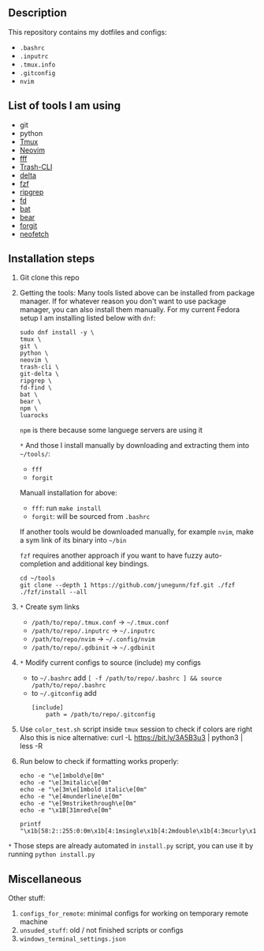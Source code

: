 ## Description
This repository contains my dotfiles and configs:
- `.bashrc`
- `.inputrc`
- `.tmux.info`
- `.gitconfig`
- `nvim`

## List of tools I am using
- git
- python
- [Tmux](https://github.com/tmux/tmux)
- [Neovim](https://github.com/neovim/neovim)
- [fff](https://github.com/dylanaraps/fff)
- [Trash-CLI](https://github.com/andreafrancia/trash-cli)
- [delta](https://github.com/dandavison/delta)
- [fzf](https://github.com/junegunn/fzf)
- [ripgrep](https://github.com/BurntSushi/ripgrep)
- [fd](https://github.com/sharkdp/fd)
- [bat](https://github.com/sharkdp/bat)
- [bear](https://github.com/rizsotto/Bear)
- [forgit](https://github.com/wfxr/forgit)
- [neofetch](https://github.com/dylanaraps/neofetch)

## Installation steps
1. Git clone this repo
2. Getting the tools:
    Many tools listed above can be installed from package manager. If for whatever reason you don't want to use package manager, you can also install them manually.
    For my current Fedora setup I am installing listed below with `dnf`:
    ```
    sudo dnf install -y \
    tmux \
    git \
    python \
    neovim \
    trash-cli \
    git-delta \
    ripgrep \
    fd-find \
    bat \
    bear \
    npm \
    luarocks
    ```

    `npm` is there because some languege servers are using it

    `*` And those I install manually by downloading and extracting them into `~/tools/`:
    - `fff`
    - `forgit`

    Manuall installation for above:
    - `fff`: run `make install`
    - `forgit`: will be sourced from `.bashrc`

    If another tools would be downloaded manually, for example `nvim`, make a sym link of its binary into `~/bin`

    `fzf` requires another approach if you want to have fuzzy auto-completion and additional key bindings.
    ```
    cd ~/tools
    git clone --depth 1 https://github.com/junegunn/fzf.git ./fzf
    ./fzf/install --all
    ```

3. `*` Create sym links
    - `/path/to/repo/.tmux.conf` -> `~/.tmux.conf`
    - `/path/to/repo/.inputrc` -> `~/.inputrc`
    - `/path/to/repo/nvim` -> `~/.config/nvim`
    - `/path/to/repo/.gdbinit` -> `~/.gdbinit`

4. `*` Modify current configs to source (include) my configs
    - to `~/.bashrc` add `[ -f /path/to/repo/.bashrc ] && source /path/to/repo/.bashrc`
    - to `~/.gitconfig` add
        ```
        [include]
            path = /path/to/repo/.gitconfig
        ```

5. Use `color_test.sh` script inside `tmux` session to check if colors are right
    Also this is nice alternative: curl -L https://bit.ly/3A5B3u3 | python3 | less -R

6. Run below to check if formatting works properly:
    ```
    echo -e "\e[1mbold\e[0m"
    echo -e "\e[3mitalic\e[0m"
    echo -e "\e[3m\e[1mbold italic\e[0m"
    echo -e "\e[4munderline\e[0m"
    echo -e "\e[9mstrikethrough\e[0m"
    echo -e "\x1B[31mred\e[0m"

    printf "\x1b[58:2::255:0:0m\x1b[4:1msingle\x1b[4:2mdouble\x1b[4:3mcurly\x1b[4:4mdotted\x1b[4:5mdashed\x1b[0m\n"
    ```

`*` Those steps are already automated in `install.py` script, you can use it by running `python install.py`

## Miscellaneous
Other stuff:
1. `configs_for_remote`: minimal configs for working on temporary remote machine
2. `unsuded_stuff`: old / not finished scripts or configs
3. `windows_terminal_settings.json`

